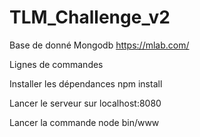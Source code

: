 # TLM_Challenge_v2

Base de donné Mongodb
https://mlab.com/

Lignes de commandes

Installer les dépendances
npm install

Lancer le serveur sur localhost:8080

Lancer la commande 
node bin/www
